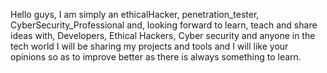 Hello guys, I am simply an ethicalHacker, penetration_tester, CyberSecurity_Professional and, looking forward to learn, teach and share ideas with, Developers, Ethical Hackers, Cyber security and anyone in the tech world
I will be sharing my projects and tools and I will like your opinions so as to improve better as there is always something to learn.
